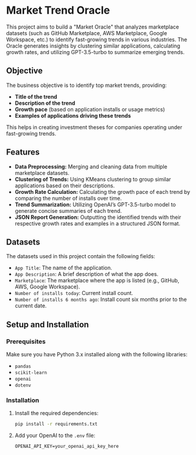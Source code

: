 # Market Trend Oracle

This project aims to build a "Market Oracle" that analyzes marketplace datasets (such as GitHub Marketplace, AWS Marketplace, Google Workspace, etc.) to identify fast-growing trends in various industries. The Oracle generates insights by clustering similar applications, calculating growth rates, and utilizing GPT-3.5-turbo to summarize emerging trends. 

## Objective

The business objective is to identify top market trends, providing:
- **Title of the trend**
- **Description of the trend**
- **Growth pace** (based on application installs or usage metrics)
- **Examples of applications driving these trends**

This helps in creating investment theses for companies operating under fast-growing trends.

## Features

- **Data Preprocessing:** Merging and cleaning data from multiple marketplace datasets.
- **Clustering of Trends:** Using KMeans clustering to group similar applications based on their descriptions.
- **Growth Rate Calculation:** Calculating the growth pace of each trend by comparing the number of installs over time.
- **Trend Summarization:** Utilizing OpenAI’s GPT-3.5-turbo model to generate concise summaries of each trend.
- **JSON Report Generation:** Outputting the identified trends with their respective growth rates and examples in a structured JSON format.

## Datasets

The datasets used in this project contain the following fields:
- `App Title`: The name of the application.
- `App Description`: A brief description of what the app does.
- `Marketplace`: The marketplace where the app is listed (e.g., GitHub, AWS, Google Workspace).
- `Number of installs today`: Current install count.
- `Number of installs 6 months ago`: Install count six months prior to the current date.

## Setup and Installation

### Prerequisites

Make sure you have Python 3.x installed along with the following libraries:

- `pandas`
- `scikit-learn`
- `openai`
- `dotenv`

### Installation



1. Install the required dependencies:
    ```bash
    pip install -r requirements.txt
    ```

2. Add your OpenAI to the `.env` file:
    ```env
    OPENAI_API_KEY=your_openai_api_key_here
    ```

